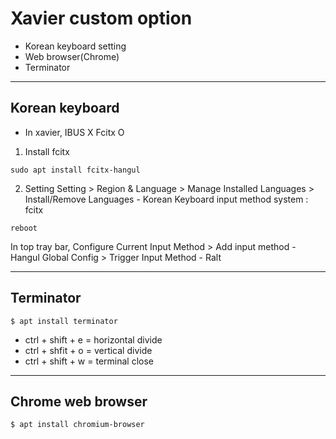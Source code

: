 # Xavier custom option
- Korean keyboard setting
- Web browser(Chrome)
- Terminator

---

## Korean keyboard
+ In xavier, IBUS X Fcitx O

1. Install fcitx
```
sudo apt install fcitx-hangul
```

2. Setting
Setting > Region & Language > Manage Installed Languages > Install/Remove Languages - Korean
Keyboard input method system : fcitx
```
reboot
```
In top tray bar, Configure Current Input Method > Add input method - Hangul
Global Config > Trigger Input Method - Ralt

---
## Terminator
```
$ apt install terminator
```
- ctrl + shift + e = horizontal divide
- ctrl + shfit + o = vertical divide
- ctrl + shift + w = terminal close

---
## Chrome web browser
```
$ apt install chromium-browser
```
